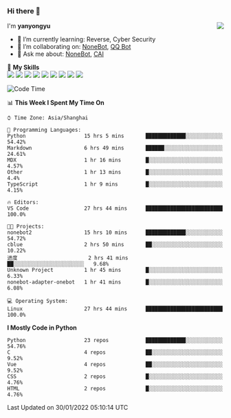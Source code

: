 ### Hi there 👋

<a href="#">
  <img align="right" src="https://github-readme-stats.vercel.app/api?username=yanyongyu&count_private=true&show_icons=true&bg_color=15,f2f7fd,E0EAFC" />
</a>

I'm **yanyongyu**

- 🌱 I’m currently learning: Reverse, Cyber Security
- 👯 I’m collaborating on: [NoneBot](https://github.com/nonebot), [QQ Bot](https://github.com/Mrs4s/go-cqhttp)
- 💬 Ask me about: [NoneBot](https://github.com/nonebot), [CAI](https://github.com/cscs181/CAI)

🌟 **My Skills**  
![](https://img.shields.io/badge/-Python-3e74a2?style=flat-square&logo=Python&logoColor=fff)
![](https://img.shields.io/badge/-Node.js-339933?style=flat-square&logo=Node.js&logoColor=fff)
![](https://img.shields.io/badge/-Vue-4fc08d?style=flat-square&logo=Vue.js&logoColor=fff)
![](https://img.shields.io/badge/-React-2d98ce?style=flat-square&logo=React&logoColor=fff)
![](https://img.shields.io/badge/-Docker-2496ED?style=flat-square&logo=Docker&logoColor=fff)
![](https://img.shields.io/badge/-Linux-000000?style=flat-square&logo=Linux&logoColor=fff)
![](https://img.shields.io/badge/-MySQL-4479A1?style=flat-square&logo=MySQL&logoColor=fff)
![](https://img.shields.io/badge/-Redis-DC382D?style=flat-square&logo=Redis&logoColor=fff)
![](https://img.shields.io/badge/-MongoDB-47A248?style=flat-square&logo=MongoDB&logoColor=fff)

<!--START_SECTION:waka-->
![Code Time](http://img.shields.io/badge/Code%20Time-2%2C074%20hrs%2032%20mins-blue)

📊 **This Week I Spent My Time On** 

```text
⌚︎ Time Zone: Asia/Shanghai

💬 Programming Languages: 
Python                   15 hrs 5 mins       █████████████░░░░░░░░░░░░   54.42% 
Markdown                 6 hrs 49 mins       ██████░░░░░░░░░░░░░░░░░░░   24.61% 
MDX                      1 hr 16 mins        █░░░░░░░░░░░░░░░░░░░░░░░░   4.57% 
Other                    1 hr 13 mins        █░░░░░░░░░░░░░░░░░░░░░░░░   4.4% 
TypeScript               1 hr 9 mins         █░░░░░░░░░░░░░░░░░░░░░░░░   4.15%

🔥 Editors: 
VS Code                  27 hrs 44 mins      █████████████████████████   100.0%

🐱‍💻 Projects: 
nonebot2                 15 hrs 10 mins      █████████████░░░░░░░░░░░░   54.72% 
cblue                    2 hrs 50 mins       ██░░░░░░░░░░░░░░░░░░░░░░░   10.22% 
进度                       2 hrs 41 mins       ██░░░░░░░░░░░░░░░░░░░░░░░   9.68% 
Unknown Project          1 hr 45 mins        █░░░░░░░░░░░░░░░░░░░░░░░░   6.33% 
nonebot-adapter-onebot   1 hr 41 mins        █░░░░░░░░░░░░░░░░░░░░░░░░   6.08%

💻 Operating System: 
Linux                    27 hrs 44 mins      █████████████████████████   100.0%

```

**I Mostly Code in Python** 

```text
Python                   23 repos            █████████████░░░░░░░░░░░░   54.76% 
C                        4 repos             ██░░░░░░░░░░░░░░░░░░░░░░░   9.52% 
Vue                      4 repos             ██░░░░░░░░░░░░░░░░░░░░░░░   9.52% 
CSS                      2 repos             █░░░░░░░░░░░░░░░░░░░░░░░░   4.76% 
HTML                     2 repos             █░░░░░░░░░░░░░░░░░░░░░░░░   4.76%

```



 Last Updated on 30/01/2022 05:10:14 UTC
<!--END_SECTION:waka-->
